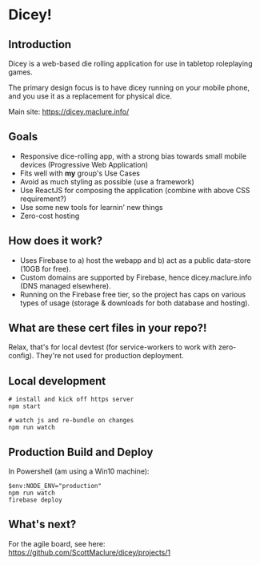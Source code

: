 # Dicey!

## Introduction

Dicey is a web-based die rolling application for use in tabletop roleplaying games.

The primary design focus is to have dicey running on your mobile phone, and you use it as a replacement for physical dice.

Main site:
https://dicey.maclure.info/

## Goals

* Responsive dice-rolling app, with a strong bias towards small mobile devices (Progressive Web Application)
* Fits well with **my** group's Use Cases
* Avoid as much styling as possible (use a framework)
* Use ReactJS for composing the application (combine with above CSS requirement?)
* Use some new tools for learnin' new things
* Zero-cost hosting

## How does it work?

* Uses Firebase to a) host the webapp and b) act as a public data-store (10GB for free).
* Custom domains are supported by Firebase, hence dicey.maclure.info (DNS managed elsewhere).
* Running on the Firebase free tier, so the project has caps on various types of usage (storage & downloads for both database and hosting).

## What are these cert files in your repo?!

Relax, that's for local devtest (for service-workers to work with zero-config). They're not used for production deployment.

## Local development

```
# install and kick off https server
npm start

# watch js and re-bundle on changes
npm run watch
```

## Production Build and Deploy

In Powershell (am using a Win10 machine):

```
$env:NODE_ENV="production"
npm run watch
firebase deploy
```

## What's next?

For the agile board, see here:
https://github.com/ScottMaclure/dicey/projects/1
